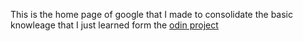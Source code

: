 This is the home page of google that I made to consolidate the basic knowleage that I just learned form the [odin project](http://theodinproject.com)
